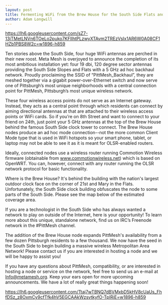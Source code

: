 ```yaml
---
layout: post
title: Fermenting WiFi from the Brew House for the South Side Flats and Slopes
author: Adam Longwill
---
```


https://lh6.googleusercontent.com/sZ7-13jTMetLNVn6TOeLo2puko7KFIlhtPLzwyXTAvm2TREzVsIx1AR6W0A08CF1HZb1PBS8W2c=w1896-h859


Ten stories above the South Side, four huge WiFi antennas are perched in their new roost. Meta Mesh is overjoyed to announce the completion of its most ambitious installation yet: four 19 dbi, 120 degree sector antennas providing the South Side Slopes and Flats with a 5 GHz ad hoc backhaul network. Proudly proclaiming the SSID of “PittMesh_Backhaul”, they are meshed together via a gigabit power-over-Ethernet switch and now serve one of Pittsburgh’s most unique neighborhoods with a central connection point for PittMesh, Pittsburgh’s most unique wireless network.

These four wireless access points do not serve as an Internet gateway. Instead, they acts as a central point through which residents can connect by aiming directional antennas at that are attached to their wireless access points or WiFi cards. So if you’re on 8th Street and want to connect to your friend on 24th, just point your 5 GHz antennas at the top of the Brew House behind the famous South Side clock tower to connect. The Brew House nodes produce an ad hoc mode connection--not the more common Client Mode type that is used in WiFi hotspots so your smart phone, tablet, or laptop may not be able to see it as it is meant for OLSR-enabled routers.

Ideally, connected nodes use a wireless router running Commotion Wireless firmware (obtainable from www.commotionwireless.net) which is based on OpenWRT. You can, however, connect with any router running the OLSR network protocol for basic functionality.

Where is the Brew House? It's behind the building with the nation's largest outdoor clock face on the corner of 21st and Mary in the Flats. Unfortunately, the South Side clock building obfuscates the node to some parts of the South Side. Please see the map below of the estimated coverage area.

If you are a technologist in the South Side who has always wanted a network to play on outside of the Internet, here is your opportunity! To learn more about this unique, standalone network, find us on IRC’s Freenode network in the #PittMesh channel.

The addition of the Brew House node expands PittMesh's availability from a few dozen Pittsburgh residents to a few thousand. We now have the seed in the South Side to begin building a massive wireless Metropolitan Area Network! Please contact us if you are interested in hosting a node and we will be happy to assist you!

If you have any questions about PittMesh, compatibility, or are interested in hosting a node or service on the network, feel free to send us an e-mail at Info@metamesh.org. Keep your ears open for more upcoming announcements. We have a lot of really great things happening soon!

https://lh6.googleusercontent.com/Ttaj7wTBNQ7dBVMxbD5kHV8cUaUs_FhfDSz_z8OxmCy9cfTfk4hV5EGCAAkWzsvtkyfO-TpIRiE=w1896-h859

